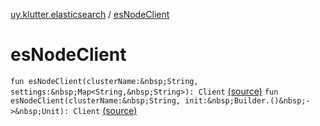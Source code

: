 [uy.klutter.elasticsearch](index.md) / [esNodeClient](.)


# esNodeClient
`fun esNodeClient(clusterName:&nbsp;String, settings:&nbsp;Map<String,&nbsp;String>): Client` [(source)](https://github.com/kohesive/klutter/blob/master/elasticsearch-jdk7/src/main/kotlin/uy/klutter/elasticsearch/Client.kt#L37)
`fun esNodeClient(clusterName:&nbsp;String, init:&nbsp;Builder.()&nbsp;->&nbsp;Unit): Client` [(source)](https://github.com/kohesive/klutter/blob/master/elasticsearch-jdk7/src/main/kotlin/uy/klutter/elasticsearch/Client.kt#L45)


